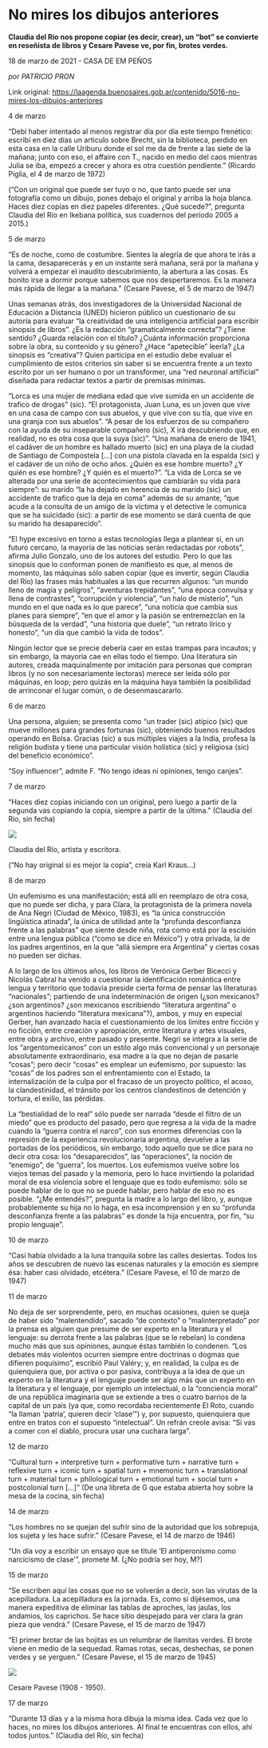 # No mires los dibujos anteriores

**Claudia del Río nos propone copiar (es decir, crear), un “bot” se convierte en reseñista de libros y Cesare Pavese ve, por fin, brotes verdes.**

18 de marzo de 2021 - CASA DE EM PEÑOS

_por PATRICIO PRON_

Link original: https://laagenda.buenosaires.gob.ar/contenido/5016-no-mires-los-dibujos-anteriores



4 de marzo




“Debí haber intentado al menos registrar día por día este tiempo frenético: escribí en diez días un artículo sobre Brecht, sin la biblioteca, perdido en esta casa en la calle Uriburu donde el sol me da de frente a las siete de la mañana; junto con eso, el affaire con T., nacido en medio del caos mientras Julia se iba, empezó a crecer y ahora es otra cuestión pendiente.” (Ricardo Piglia, el 4 de marzo de 1972)




(“Con un original que puede ser tuyo o no, que tanto puede ser una fotografía como un dibujo, pones debajo el original y arriba la hoja blanca. Haces diez copias en diez papeles diferentes. ¿Qué sucede?”, pregunta Claudia del Río en Ikebana política, sus cuadernos del período 2005 a 2015.)




5 de marzo




“Es de noche, como de costumbre. Sientes la alegría de que ahora te irás a la cama, desaparecerás y en un instante será mañana, será por la mañana y volverá a empezar el inaudito descubrimiento, la abertura a las cosas. Es bonito irse a dormir porque sabemos que nos despertaremos. Es la manera más rápida de llegar a la mañana.” (Cesare Pavese, el 5 de marzo de 1947)




Unas semanas atrás, dos investigadores de la Universidad Nacional de Educación a Distancia (UNED) hicieron público un cuestionario de su autoría para evaluar “la creatividad de una inteligencia artificial para escribir sinopsis de libros”. ¿Es la redacción “gramaticalmente correcta”? ¿Tiene sentido? ¿Guarda relación con el título? ¿Cuánta información proporciona sobre la obra, su contenido y su género? ¿Hace “apetecible” leerla? ¿La sinopsis es “creativa”? Quien participa en el estudio debe evaluar el cumplimiento de estos criterios sin saber si se encuentra frente a un texto escrito por un ser humano o por un transformer, una “red neuronal artificial” diseñada para redactar textos a partir de premisas mínimas.




“Lorca es una mujer de mediana edad que vive sumida en un accidente de trafico de drogas” (sic). “El protagonista, Juan Luna, es un joven que vive en una casa de campo con sus abuelos, y que vive con su tía, que vive en una granja con sus abuelos”. “A pesar de los esfuerzos de su compañero con la ayuda de su inseparable compañero (sic), X irá descubriendo que, en realidad, no es otra cosa que la suya (sic)”. “Una mañana de enero de 1941, el cadáver de un hombre es hallado muerto (sic) en una playa de la ciudad de Santiago de Compostela […] con una pistola clavada en la espalda (sic) y el cadáver de un niño de ocho años. ¿Quién es ese hombre muerto? ¿Y quién es ese hombre? ¿Y quién es el muerto?”. “La vida de Lorca se ve alterada por una serie de acontecimientos que cambiarán su vida para siempre”: su marido “la ha dejado en herencia de su marido (sic) un accidente de trafico que la deja en coma” además de su amante, “que acude a la consulta de un amigo de la víctima y el detective le comunica que se ha suicidado (sic): a partir de ese momento se dará cuenta de que su marido ha desaparecido”.




“El hype excesivo en torno a estas tecnologías llega a plantear si, en un futuro cercano, la mayoría de las noticias serán redactadas por robots”, afirma Julio Gonzalo, uno de los autores del estudio. Pero lo que las sinopsis que lo conforman ponen de manifiesto es que, al menos de momento, las máquinas sólo saben copiar (que es invertir, según Claudia del Río) las frases más habituales a las que recurren algunos: “un mundo lleno de magia y peligros”, “aventuras trepidantes”, “una época convulsa y llena de contrastes”, “corrupción y violencia”, “un halo de misterio”, “un mundo en el que nada es lo que parece”, “una noticia que cambia sus planes para siempre”, “en que el amor y la pasión se entremezclan en la búsqueda de la verdad”, “una historia que duele”, “un retrato lírico y honesto”, “un día que cambió la vida de todos”.




Ningún lector que se precie debería caer en estas trampas para incautos; y sin embargo, la mayoría cae en ellas todo el tiempo. Una literatura sin autores, creada maquinalmente por imitación para personas que compran libros (y no son necesariamente lectoras) merece ser leída sólo por máquinas, en loop; pero quizás en la máquina haya también la posibilidad de arrinconar el lugar común, o de desenmascararlo.




6 de marzo




Una persona, alguien; se presenta como “un trader (sic) atípico (sic) que mueve millones para grandes fortunas (sic), obteniendo buenos resultados operando en Bolsa. Gracias (sic) a sus múltiples viajes a la India, profesa la religión budista y tiene una particular visión holística (sic) y religiosa (sic) del beneficio económico”.




“Soy influencer”, admite F. “No tengo ideas ni opiniones, tengo canjes”.




7 de marzo




“Haces diez copias iniciando con un original, pero luego a partir de la segunda vas copiando la copia, siempre a partir de la última.” (Claudia del Río, sin fecha)




![](https://cdn.flowlikemusic.com/files/images/45662/dfe7a64b-2e3f-4a71-a3e3-4dab1c8dacce.jpeg)




Claudia del Río, artista y escritora.




(“No hay original si es mejor la copia”, creía Karl Kraus…)




8 de marzo




Un eufemismo es una manifestación; está allí en reemplazo de otra cosa, que no puede ser dicha, y para Clara, la protagonista de la primera novela de Ana Negri (Ciudad de México, 1983), es “la única construcción lingüística atinada”, la única de utilidad ante la “profunda desconfianza frente a las palabras” que siente desde niña, rota como está por la escisión entre una lengua pública (“como se dice en México”) y otra privada, la de los padres argentinos, en la que “allá siempre era Argentina” y ciertas cosas no pueden ser dichas.




A lo largo de los últimos años, los libros de Verónica Gerber Bicecci y Nicolás Cabral ha venido a cuestionar la identificación romántica entre lengua y territorio que todavía preside cierta forma de pensar las literaturas “nacionales”; partiendo de una indeterminación de origen (¿son mexicanos? ¿son argentinos? ¿son mexicanos escribiendo “literatura argentina” o argentinos haciendo “literatura mexicana”?), ambos, y muy en especial Gerber, han avanzado hacia el cuestionamiento de los límites entre ficción y no ficción, entre creación y apropiación, entre literatura y artes visuales, entre obra y archivo, entre pasado y presente. Negri se integra a la serie de los “argentomexicanos” con un estilo algo más convencional y un personaje absolutamente extraordinario, esa madre a la que no dejan de pasarle “cosas”; pero decir “cosas” es emplear un eufemismo, por supuesto: las “cosas” de los padres son el enfrentamiento con el Estado, la internalización de la culpa por el fracaso de un proyecto político, el acoso, la clandestinidad, el tránsito por los centros clandestinos de detención y tortura, el exilio, las pérdidas.




La “bestialidad de lo real” sólo puede ser narrada “desde el filtro de un miedo” que es producto del pasado, pero que regresa a la vida de la madre cuando la “guerra contra el narco”, con sus enormes diferencias con la represión de la experiencia revolucionaria argentina, devuelve a las portadas de los periódicos, sin embargo, todo aquello que se dice para no decir otra cosa: los “desaparecidos”, las “operaciones”, la noción de “enemigo”, de “guerra”, los muertos. Los eufemismos vuelve sobre los viejos temas del pasado y la memoria, pero lo hace invirtiendo la polaridad moral de esa violencia sobre el lenguaje que es todo eufemismo: sólo se puede hablar de lo que no se puede hablar, pero hablar de eso no es posible. “¿Me entendés?”, pregunta la madre a lo largo del libro, y, aunque probablemente su hija no lo haga, en esa incomprensión y en su “profunda desconfianza frente a las palabras” es donde la hija encuentra, por fin, “su propio lenguaje”.




10 de marzo




“Casi había olvidado a la luna tranquila sobre las calles desiertas. Todos los años se descubren de nuevo las escenas naturales y la emoción es siempre ésa: haber casi olvidado, etcétera.” (Cesare Pavese, el 10 de marzo de 1947)




11 de marzo




No deja de ser sorprendente, pero, en muchas ocasiones, quien se queja de haber sido “malentendido”, sacado “de contexto” o “malinterpretado” por la prensa es alguien que presume de ser experto en la literatura y el lenguaje: su derrota frente a las palabras (que se le rebelan) lo condena mucho más que sus opiniones, aunque éstas también lo condenen. “Los debates más violentos ocurren siempre entre doctrinas o dogmas que difieren poquísimo”, escribió Paul Valéry; y, en realidad, la culpa es de quienquiera que, por activa o por pasiva, contribuya a la idea de que un experto en la literatura y el lenguaje puede ser algo más que un experto en la literatura y el lenguaje, por ejemplo un intelectual, o la “conciencia moral” de una república imaginaria que se extiende a tres o cuatro barrios de la capital de un país (ya que, como recordaba recientemente El Roto, cuando “la llaman ‘patria’, quieren decir ‘clase’”) y, por supuesto, quienquiera que entre en tratos con el supuesto “intelectual”. Un refrán creole avisa: “Si vas a comer con el diablo, procura usar una cuchara larga”.




12 de marzo




“Cultural turn + interpretive turn + performative turn + narrative turn + reflexive turn + iconic turn + spatial turn + mnemonic turn + translational turn + material turn + philological turn + emotional turn + social turn + postcolonial turn […]” (De una libreta de G que estaba abierta hoy sobre la mesa de la cocina, sin fecha)




14 de marzo




“Los hombres no se quejan del sufrir sino de la autoridad que los sobrepuja, los sujeta y les hace sufrir.” (Cesare Pavese, el 14 de marzo de 1946)




“Un día voy a escribir un ensayo que se titule ‘El antiperonismo como narcicismo de clase’”, promete M. (¿No podría ser hoy, M?)




15 de marzo




“Se escriben aquí las cosas que no se volverán a decir, son las virutas de la acepilladura. La acepilladura es la jornada. Es, como si dijésemos, una manera expeditiva de eliminar las tablas de aproches, las jaulas, los andamios, los caprichos. Se hace sitio despejado para ver clara la gran pieza que vendrá.” (Cesare Pavese, el 15 de marzo de 1947)




“El primer brotar de las hojitas es un relumbrar de llamitas verdes. El brote viene en medio de la sequedad. Ramas rotas, secas, deshechas, se ponen verdes y se yerguen.” (Cesare Pavese, el 15 de marzo de 1945)




![](https://cdn.flowlikemusic.com/files/images/45664/76fb0ed7-f683-4e15-8b25-cb9079625d10.png)




Cesare Pavese (1908 - 1950).




17 de marzo




“Durante 13 días y a la misma hora dibuja la misma idea. Cada vez que lo haces, no mires los dibujos anteriores. Al final te encuentras con ellos, ahí todos juntos.” (Claudia del Río, sin fecha)



